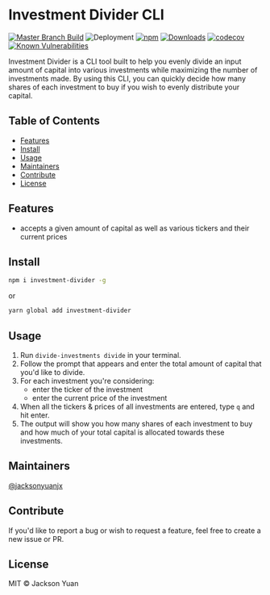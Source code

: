 # Investment Divider CLI
[![Master Branch Build](https://github.com/jacksonyuanjx/InvestmentDivider/workflows/Checks/badge.svg)](https://github.com/jacksonyuanjx/InvestmentDivider/actions)
![Deployment](https://github.com/jacksonyuanjx/InvestmentDivider/workflows/Deployment/badge.svg)
[![npm](https://img.shields.io/npm/v/investment-divider.svg)](https://www.npmjs.com/package/investment-divider)
[![Downloads](https://img.shields.io/npm/dt/investment-divider.svg)](https://www.npmjs.com/package/investment-divider)
[![codecov](https://codecov.io/gh/jacksonyuanjx/InvestmentDivider/branch/master/graph/badge.svg?token=BPTV0A9SCX)](https://codecov.io/gh/jacksonyuanjx/InvestmentDivider)
[![Known Vulnerabilities](https://snyk.io/test/github/jacksonyuanjx/InvestmentDivider/badge.svg?targetFile=package.json)](https://snyk.io/test/github/jacksonyuanjx/InvestmentDivider?targetFile=package.json)

Investment Divider is a CLI tool built to help you evenly divide an input amount of capital into various investments while maximizing the number of investments made. By using this CLI, you can quickly decide how many shares of each investment to buy if you wish to evenly distribute your capital.


## Table of Contents

- [Features](#features)
- [Install](#install)
- [Usage](#usage)
- [Maintainers](#maintainers)
- [Contribute](#contribute)
- [License](#license)

## Features
* accepts a given amount of capital as well as various tickers and their current prices

## Install
```bash
npm i investment-divider -g
```
or
```bash
yarn global add investment-divider
```

## Usage
1. Run `divide-investments divide` in your terminal.
2. Follow the prompt that appears and enter the total amount of capital that you'd like to divide.
3. For each investment you're considering:
    * enter the ticker of the investment
    * enter the current price of the investment
4. When all the tickers & prices of all investments are entered, type `q` and hit enter.
5. The output will show you how many shares of each investment to buy and how much of your total capital is allocated towards these investments.

## Maintainers
[@jacksonyuanjx](https://github.com/jacksonyuanjx)

## Contribute
If you'd like to report a bug or wish to request a feature, feel free to create a new issue or PR.

## License
MIT © Jackson Yuan

